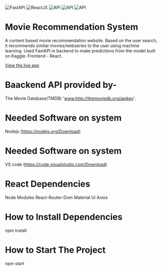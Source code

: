 ![FastAPI](https://img.shields.io/badge/Backend-FastAPI-green)
![ReactJS](https://img.shields.io/badge/Frontend-ReactJS-blue)
![API](https://img.shields.io/badge/API-Kaggle-lightblue)
![API](https://img.shields.io/badge/API-TMDB-darkgreen)
![API](https://img.shields.io/badge/Dataset-IMDB-lightyellow)

# Movie Recommendation System

A content based movie recommendation website. Based on the user search, it recommends similar movies/webseries to the user using machine learning. Used FastAPI in backend to make predictions from the model built on Kaggle. Frontend - React.

[View the live app]()

# Baackend API provided by-

The Movie Database(TMDB) 'www.http://themoviedb.org/apikey'.

# Needed Software on system

Nodejs (https://nodejs.org/Download)

# Needed Software on system

 VS code (https://code.visualstudio.com/Download)

# React Dependencies

Node Modules
React-Router-Dom
Material Ui
Axios

# How to Install Dependencies

npm install

# How to Start The Project

npm start
 




